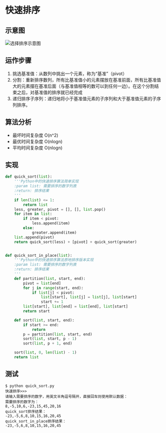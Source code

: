 # 快速排序

## 示意图
![选择排序示意图](https://raw.githubusercontent.com/liuzhen153/play-algorithm-python/master/images/quick_sort.gif)

## 运作步骤
1. 挑选基准值：从数列中挑出一个元素，称为“基准”（pivot）
2. 分割：重新排序数列，所有比基准值小的元素摆放在基准前面，所有比基准值大的元素摆在基准后面（与基准值相等的数可以到任何一边）。在这个分割结束之后，对基准值的排序就已经完成
3. 递归排序子序列：递归地将小于基准值元素的子序列和大于基准值元素的子序列排序。

## 算法分析
* 最坏时间复杂度	O(n^2)
* 最优时间复杂度	O(nlogn)
* 平均时间复杂度	O(nlogn)

## 实现
```Python
def quick_sort(list):
    '''Python中的快速排序算法简单实现
    :param list: 需要排序的数字列表
    :return: 排序结果
    '''
    if len(list) <= 1:
        return list
    less, greater, pivot = [], [], list.pop()
    for item in list:
        if item < pivot:
            less.append(item)
        else:
            greater.append(item)
    list.append(pivot)
    return quick_sort(less) + [pivot] + quick_sort(greater)


def quick_sort_in_place(list):
    '''Python中的快速排序算法原地排序版本实现
    :param list: 需要排序的数字列表
    :return: 排序结果
    '''
    def partition(list, start, end):
        pivot = list[end]
        for j in range(start, end):
            if list[j] < pivot:
                list[start], list[j] = list[j], list[start]
                start += 1
        list[start], list[end] = list[end], list[start]
        return start

    def sort(list, start, end):
        if start >= end:
            return
        p = partition(list, start, end)
        sort(list, start, p - 1)
        sort(list, p + 1, end)

    sort(list, 0, len(list) - 1)
    return list
```

## 测试
```
$ python quick_sort.py
快速排序>>>
请输入需要排序的数字，用英文半角逗号隔开，直接回车则使用默认数据：
需要排序的数字为：
8,-5,10,6,-23,15,45,20,16
quick_sort排序结果：
-23,-5,6,8,10,15,16,20,45
quick_sort_in_place排序结果：
-23,-5,6,8,10,15,16,20,45
```
